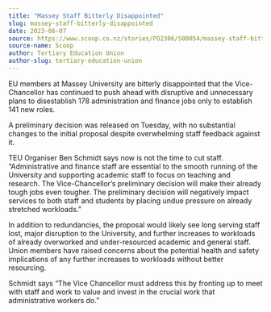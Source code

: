 ```yaml
---
title: "Massey Staff Bitterly Disappointed"
slug: massey-staff-bitterly-disappointed
date: 2023-06-07
source: https://www.scoop.co.nz/stories/PO2306/S00054/massey-staff-bitterly-disappointed.htm
source-name: Scoop
author: Tertiary Education Union
author-slug: tertiary-education-union
---
```


<p>EU members at Massey University are bitterly disappointed
that the Vice-Chancellor has continued to push ahead with
disruptive and unnecessary plans to disestablish 178
administration and finance jobs only to establish 141 new
roles.</p>

<p>A preliminary decision was released on Tuesday,
with no substantial changes to the initial proposal despite
overwhelming staff feedback against it.</p>

<p>TEU Organiser
Ben Schmidt says now is not the time to cut staff.
“Administrative and finance staff are essential to the
smooth running of the University and supporting academic
staff to focus on teaching and research. The
Vice-Chancellor’s preliminary decision will make their
already tough jobs even tougher. The preliminary decision
will negatively impact services to both staff and students
by placing undue pressure on already stretched
workloads.”</p>

<p>In addition to redundancies, the
proposal would likely see long serving staff lost, major
disruption to the University, and further increases to
workloads of already overworked and under-resourced academic
and general staff. Union members have raised concerns about
the potential health and safety implications of any further
increases to workloads without better
resourcing.</p>

<p>Schmidt says “The Vice Chancellor must
address this by fronting up to meet with staff and work to
value and invest in the crucial work that administrative
workers
do.”</p>

<p></p>